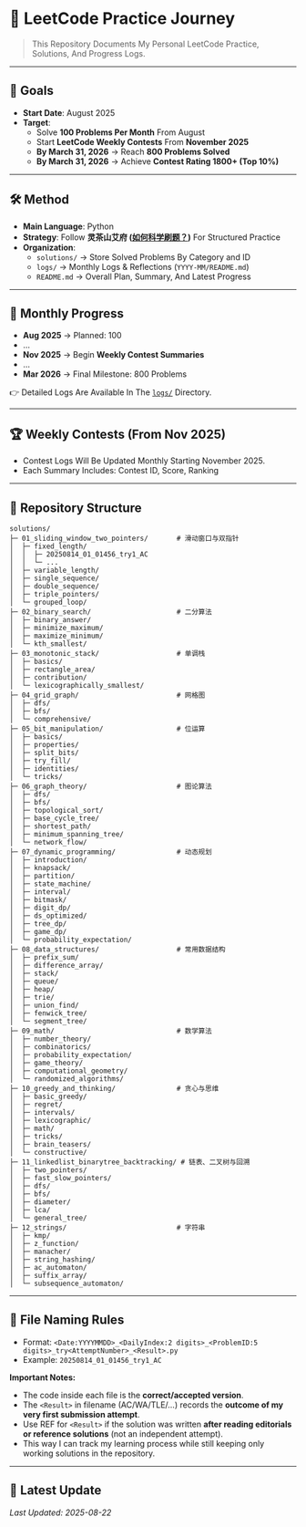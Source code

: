 # 📘 LeetCode Practice Journey

> This Repository Documents My Personal LeetCode Practice, Solutions, And Progress Logs.

---

## 🎯 Goals

- **Start Date**: August 2025  
- **Target**:  
  - Solve **100 Problems Per Month** From August  
  - Start **LeetCode Weekly Contests** From **November 2025**  
  - **By March 31, 2026** → Reach **800 Problems Solved**  
  - **By March 31, 2026** → Achieve **Contest Rating 1800+ (Top 10%)**

---

## 🛠️ Method

- **Main Language**: Python  
- **Strategy**: Follow **灵茶山艾府 ([如何科学刷题？](https://leetcode.cn/discuss/post/3141566/ru-he-ke-xue-shua-ti-by-endlesscheng-q3yd/))** For Structured Practice  
- **Organization**:  
  - `solutions/` → Store Solved Problems By Category and ID  
  - `logs/` → Monthly Logs & Reflections (`YYYY-MM/README.md`)  
  - `README.md` → Overall Plan, Summary, And Latest Progress

---

## 📅 Monthly Progress

- **Aug 2025** → Planned: 100  
- …
- **Nov 2025** → Begin **Weekly Contest Summaries**
- …
- **Mar 2026** → Final Milestone: 800 Problems  

👉 Detailed Logs Are Available In The [`logs/`](./logs/) Directory.

---

## 🏆 Weekly Contests (From Nov 2025)

- Contest Logs Will Be Updated Monthly Starting November 2025.  
- Each Summary Includes: Contest ID, Score, Ranking

---

## 📂 Repository Structure

```text
solutions/
├─ 01_sliding_window_two_pointers/       # 滑动窗口与双指针
│  ├─ fixed_length/
│  │  ├─ 20250814_01_01456_try1_AC
│  │  └─ ...
│  ├─ variable_length/
│  ├─ single_sequence/
│  ├─ double_sequence/
│  ├─ triple_pointers/
│  └─ grouped_loop/
├─ 02_binary_search/                     # 二分算法
│  ├─ binary_answer/
│  ├─ minimize_maximum/
│  ├─ maximize_minimum/
│  └─ kth_smallest/
├─ 03_monotonic_stack/                   # 单调栈
│  ├─ basics/
│  ├─ rectangle_area/
│  ├─ contribution/
│  └─ lexicographically_smallest/
├─ 04_grid_graph/                        # 网格图
│  ├─ dfs/
│  ├─ bfs/
│  └─ comprehensive/
├─ 05_bit_manipulation/                  # 位运算
│  ├─ basics/
│  ├─ properties/
│  ├─ split_bits/
│  ├─ try_fill/
│  ├─ identities/
│  └─ tricks/
├─ 06_graph_theory/                      # 图论算法
│  ├─ dfs/
│  ├─ bfs/
│  ├─ topological_sort/
│  ├─ base_cycle_tree/
│  ├─ shortest_path/
│  ├─ minimum_spanning_tree/
│  └─ network_flow/
├─ 07_dynamic_programming/               # 动态规划
│  ├─ introduction/
│  ├─ knapsack/
│  ├─ partition/
│  ├─ state_machine/
│  ├─ interval/
│  ├─ bitmask/
│  ├─ digit_dp/
│  ├─ ds_optimized/
│  ├─ tree_dp/
│  ├─ game_dp/
│  └─ probability_expectation/
├─ 08_data_structures/                   # 常用数据结构
│  ├─ prefix_sum/
│  ├─ difference_array/
│  ├─ stack/
│  ├─ queue/
│  ├─ heap/
│  ├─ trie/
│  ├─ union_find/
│  ├─ fenwick_tree/
│  └─ segment_tree/
├─ 09_math/                              # 数学算法
│  ├─ number_theory/
│  ├─ combinatorics/
│  ├─ probability_expectation/
│  ├─ game_theory/
│  ├─ computational_geometry/
│  └─ randomized_algorithms/
├─ 10_greedy_and_thinking/               # 贪心与思维
│  ├─ basic_greedy/
│  ├─ regret/
│  ├─ intervals/
│  ├─ lexicographic/
│  ├─ math/
│  ├─ tricks/
│  ├─ brain_teasers/
│  └─ constructive/
├─ 11_linkedlist_binarytree_backtracking/ # 链表、二叉树与回溯
│  ├─ two_pointers/
│  ├─ fast_slow_pointers/
│  ├─ dfs/
│  ├─ bfs/
│  ├─ diameter/
│  ├─ lca/
│  └─ general_tree/
├─ 12_strings/                           # 字符串
│  ├─ kmp/
│  ├─ z_function/
│  ├─ manacher/
│  ├─ string_hashing/
│  ├─ ac_automaton/
│  ├─ suffix_array/
│  └─ subsequence_automaton/

```

---

## 📝 File Naming Rules

- Format: `<Date:YYYYMMDD>_<DailyIndex:2 digits>_<ProblemID:5 digits>_try<AttemptNumber>_<Result>.py`
- Example: `20250814_01_01456_try1_AC`

**Important Notes:**
- The code inside each file is the **correct/accepted version**.
- The `<Result>` in filename (AC/WA/TLE/...) records the **outcome of my very first submission attempt**.
- Use REF for `<Result>` if the solution was written **after reading editorials or reference solutions** (not an independent attempt).
- This way I can track my learning process while still keeping only working solutions in the repository.

---

## 🔄 Latest Update

*Last Updated: 2025-08-22*
